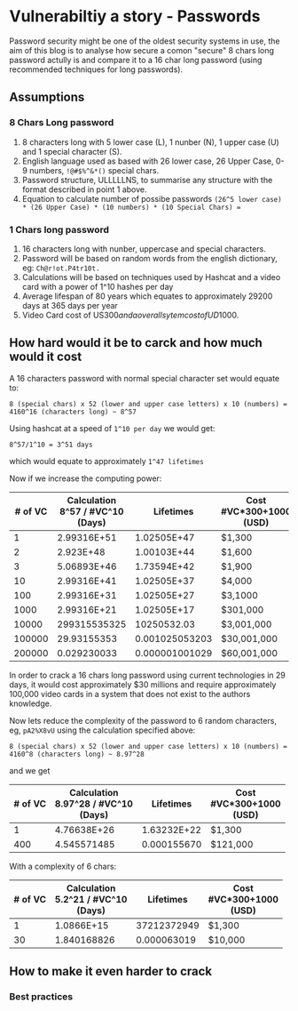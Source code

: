 # Vulnerabiltiy a story - Passwords

Password security might be one of the oldest security systems in use,  the aim of this blog is to analyse how secure a comon "secure" 8 chars long password actully is and compare it to a 16 char long password (using recommended techniques for long passwords).


## Assumptions

### 8 Chars Long password

1. 8 characters long with 5 lower case (L), 1 nunber (N), 1 upper case (U) and 1 special character (S).
2. English language used as based with 26 lower case, 26 Upper Case, 0-9 numbers, `!@#$%^&*()` special chars.
3. Password structure, ULLLLLNS, to summarise any structure with the format described in point 1 above.
4. Equation to calculate number of possibe passwords `(26^5 lower case) * (26 Upper Case) * (10 numbers) * (10 Special Chars) = `

### 1 Chars long password

1. 16 characters long with nunber, uppercase and special characters.
2. Password will be based on random words from the english dictionary, eg: 
`Ch@r!ot.P4tr10t.`
3. Calculations will be based on techniques used by Hashcat and a video card with a power of 1^10 hashes per day
4. Average lifespan of 80 years which equates to approximately 29200 days at 365 days per year
5. Video Card cost of US$300 and a overall sytem cost of UD$1000.

## How hard would it be to carck and how much would it cost 

A 16 characters password with normal special character set would equate to:

`8 (special chars) x 52 (lower and upper case letters) x 10 (numbers) = 4160^16 (characters long) ~ 8^57 `

Using hashcat at a speed of `1^10 per day` we would get:

`8^57/1^10 = 3^51 days`

which would equate to approximately `1^47 lifetimes`

Now if we increase the computing power:

| # of VC | Calculation <br> 8^57 / #VC^10 <br> (Days) | Lifetimes | Cost <br> #VC*300+1000<br> (USD)|
|---------|-------------|------------------|-----------|
|1        |	2.99316E+51 |	1.02505E+47    |	$1,300|
|2        |	2.923E+48   |   1.00103E+44    |    $1,600|
|3        |	5.06893E+46 |	1.73594E+42	   |    $1,900|
|10       |	2.99316E+41 |	1.02505E+37    |	$4,000|
|100      |	2.99316E+31 |	1.02505E+27    |	$3,1000|
|1000     |	2.99316E+21 |	1.02505E+17    |	$301,000|
|10000    |	299315535325|	10250532.03    |	$3,001,000|
|100000   |	29.93155353 |	0.001025053203 |	$30,001,000|
|200000	  | 0.029230033	|   0.000001001029 |	$60,001,000|

In order to crack a 16 chars long password using current technologies in 29 days, it would cost approximately $30 millions and require approximately 100,000 video cards in a system that does not exist to the authors knowledge.

Now lets reduce the complexity of the password to 6 random characters, eg, `pA2%X8vU` using the calculation specified above:

`8 (special chars) x 52 (lower and upper case letters) x 10 (numbers) = 4160^8 (characters long) ~ 8.97^28 `

and we get

| # of VC | Calculation <br> 8.97^28 / #VC^10 <br> (Days) | Lifetimes | Cost <br> #VC*300+1000<br> (USD)|
|---------|-------------|------------------|-----------|
|1        |	4.76638E+26	|   1.63232E+22	   |    $1,300|
|400	  | 4.545571485	|   0.000155670    |	$121,000|

With a complexity of 6 chars:

| # of VC | Calculation <br> 5.2^21 / #VC^10 <br> (Days) | Lifetimes | Cost <br> #VC*300+1000<br> (USD)|
|---------|-------------|------------------|-----------|
|1        |	1.0866E+15  |	37212372949	   |    $1,300|
|30       |	1.840168826	|   0.000063019    |    $10,000|




## How to make it even harder to crack

### Best practices

